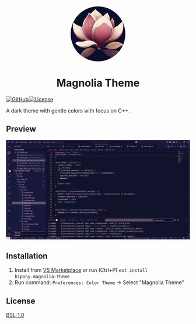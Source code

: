 <p align="center">
  <img src="assets/images/icon.png"
  alt="Logo image"
  style="border-radius: 50%; object-fit: cover;" width="150"/>
  <h1 align="center">Magnolia Theme</h1>
</p>

[![GitHub](https://img.shields.io/badge/GitHub-Repository-blue?logo=github&colorA=17183B&colorB=FFD1DA&style=for-the-badge)](https://github.com/hipony/magnolia-theme)[![License](https://img.shields.io/badge/license-BSL-blue.svg?colorA=17183B&colorB=DCE5E0&style=for-the-badge)](https://opensource.org/licenses/BSL-1.0)

A dark theme with gentle colors with focus on C++.

## Preview

![Theme preview](assets/images/preview.png)

## Installation

1. Install from [VS Marketplace](https://marketplace.visualstudio.com/items?itemName=hipony.magnolia-theme) or run (Ctrl+P) `ext install hipony.magnolia-theme`
2. Run command: `Preferences: Color Theme` → Select "Magnolia Theme"

## License

[BSL-1.0](./LICENSE)

